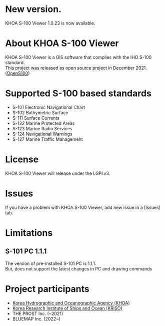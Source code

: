 # New version.
KHOA S-100 Viewer 1.0.23 is now available.

# About KHOA S-100 Viewer
KHOA S-100 Viewer is a GIS software that complies with the IHO S-100 standard.  
This project was released as open source project in December 2021. ([OpenS100](https://github.com/S-100ExpertTeam/OpenS100))

# Supported S-100 based standards
* S-101 Electronic Navigational Chart
* S-102 Bathymetric Surface
* S-111 Surface Currents
* S-122 Marine Protected Areas
* S-123 Marine Radio Services
* S-124 Navigational Warnings
* S-127 Marine Traffic Management 

# License
KHOA S-100 Viewer will release under the LGPLv3. 

# Issues
If you have a problem with KHOA S-100 Viewer, add new issue in a [Issues] tab.

# Limitations
## S-101 PC 1.1.1
The version of pre-installed S-101 PC is 1.1.1.  
But, does not support the latest changes in PC and drawing commands  

# Project participants
* [Korea Hydrographic and Oceanographic Agency (KHOA)](https://www.khoa.go.kr/eng/)
* [Korea Research Institute of Ships and Ocean (KRISO)](https://www.kriso.re.kr/eng/)
* THE PROST Inc. (~2021)
* BLUEMAP Inc. (2022~)
